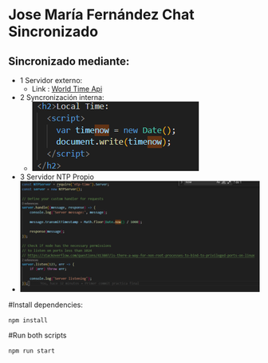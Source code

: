 # Jose María Fernández Chat Sincronizado
## Sincronizado mediante:
 - 1 Servidor externo:
    - Link : [World Time Api](http://worldtimeapi.org/api/timezone/Europe/Madrid)
 - 2 Syncronización interna:
   - <img src="/Images/image.png">
 - 3 Servidor NTP Propio
  - <img src="/Images/NTPSERVER.png">

#Install dependencies:
````
npm install
````
#Run both scripts
````
npm run start
````
